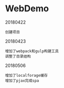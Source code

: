 # WebDemo

20180422

	创建项目
	
	
	
20180423

	增加了webpack和gulp构建工具
	调整了目录结构


20180506

	增加了localforage缓存
	增加了pjax完成spa
​	
